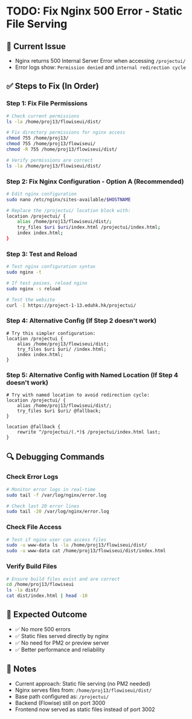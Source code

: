 # TODO: Fix Nginx 500 Error - Static File Serving

## 🎯 Current Issue
- Nginx returns 500 Internal Server Error when accessing `/projectui/`
- Error logs show: `Permission denied` and `internal redirection cycle`

## ✅ Steps to Fix (In Order)

### Step 1: Fix File Permissions
```bash
# Check current permissions
ls -la /home/proj13/flowiseui/dist/

# Fix directory permissions for nginx access
chmod 755 /home/proj13/
chmod 755 /home/proj13/flowiseui/
chmod -R 755 /home/proj13/flowiseui/dist/

# Verify permissions are correct
ls -la /home/proj13/flowiseui/dist/
```

### Step 2: Fix Nginx Configuration - Option A (Recommended)
```bash
# Edit nginx configuration
sudo nano /etc/nginx/sites-available/$HOSTNAME

# Replace the /projectui/ location block with:
location /projectui/ {
    alias /home/proj13/flowiseui/dist/;
    try_files $uri $uri/index.html /projectui/index.html;
    index index.html;
}
```

### Step 3: Test and Reload
```bash
# Test nginx configuration syntax
sudo nginx -t

# If test passes, reload nginx
sudo nginx -s reload

# Test the website
curl -I https://project-1-13.eduhk.hk/projectui/
```

### Step 4: Alternative Config (If Step 2 doesn't work)
```nginx
# Try this simpler configuration:
location /projectui {
    alias /home/proj13/flowiseui/dist;
    try_files $uri $uri/ /index.html;
    index index.html;
}
```

### Step 5: Alternative Config with Named Location (If Step 4 doesn't work)
```nginx
# Try with named location to avoid redirection cycle:
location /projectui/ {
    alias /home/proj13/flowiseui/dist/;
    try_files $uri $uri/ @fallback;
}

location @fallback {
    rewrite ^/projectui/(.*)$ /projectui/index.html last;
}
```

## 🔍 Debugging Commands

### Check Error Logs
```bash
# Monitor error logs in real-time
sudo tail -f /var/log/nginx/error.log

# Check last 20 error lines
sudo tail -20 /var/log/nginx/error.log
```

### Check File Access
```bash
# Test if nginx user can access files
sudo -u www-data ls -la /home/proj13/flowiseui/dist/
sudo -u www-data cat /home/proj13/flowiseui/dist/index.html
```

### Verify Build Files
```bash
# Ensure build files exist and are correct
cd /home/proj13/flowiseui
ls -la dist/
cat dist/index.html | head -10
```

## 🎯 Expected Outcome
- ✅ No more 500 errors
- ✅ Static files served directly by nginx
- ✅ No need for PM2 or preview server
- ✅ Better performance and reliability

## 📝 Notes
- Current approach: Static file serving (no PM2 needed)
- Nginx serves files from: `/home/proj13/flowiseui/dist/`
- Base path configured as: `/projectui/`
- Backend (Flowise) still on port 3000
- Frontend now served as static files instead of port 3002